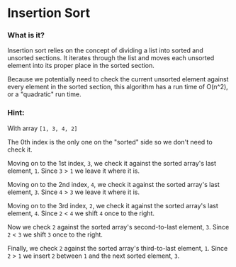 # Insertion Sort

### What is it?
Insertion sort relies on the concept of dividing a list into sorted and unsorted sections. It iterates through the list and moves each unsorted element into its proper place in the sorted section.

Because we potentially need to check the current unsorted element against every element in the sorted section, this algorithm has a run time of O(n^2), or a "quadratic" run time.



### Hint:

With array `[1, 3, 4, 2]`

The 0th index is the only one on the "sorted" side so we don't need to check it.

Moving on to the 1st index, `3`, we check it against the sorted array's last element, `1`. Since `3` > `1` we leave it where it is.

Moving on to the 2nd index, `4`, we check it against the sorted array's last element, `3`. Since `4` > `3` we leave it where it is.

Moving on to the 3rd index, `2`, we check it against the sorted array's last element, `4`. Since `2` < `4` we shift `4` once to the right.

Now we check `2` against the sorted array's second-to-last element, `3`. Since `2` < `3` we shift `3` once to the right.

Finally, we check `2` against the sorted array's third-to-last element, `1`. Since `2` > `1` we insert `2` between `1` and the next sorted element, `3`.

